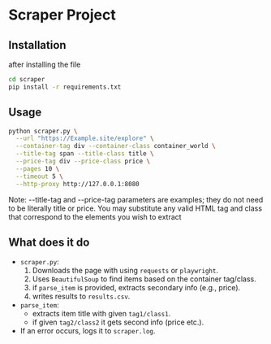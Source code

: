# Scraper Project

## Installation

after installing the file
```bash
cd scraper
pip install -r requirements.txt
``` 

## Usage

```bash
python scraper.py \
  --url "https://Example.site/explore" \
  --container-tag div --container-class container_world \
  --title-tag span --title-class title \
  --price-tag div --price-class price \
  --pages 10 \
  --timeout 5 \
  --http-proxy http://127.0.0.1:8080
```
Note: --title-tag and --price-tag parameters are examples; they do not need to be literally title or price. You may substitute any valid HTML tag and class that correspond to the elements you wish to extract

## What does it do

- `scraper.py`: 
  1. Downloads the page with using `requests` or `playwright`.
  2. Uses `BeautifulSoup` to find items based on the container tag/class.
  3. if `parse_item` is provided, extracts secondary info (e.g., price). 
  4. writes results to `results.csv`.
- `parse_item`: 
  - extracts item title with given `tag1/class1`.
  - if given `tag2/class2` it gets second info (price etc.).
- If an error occurs, logs it to `scraper.log`.


